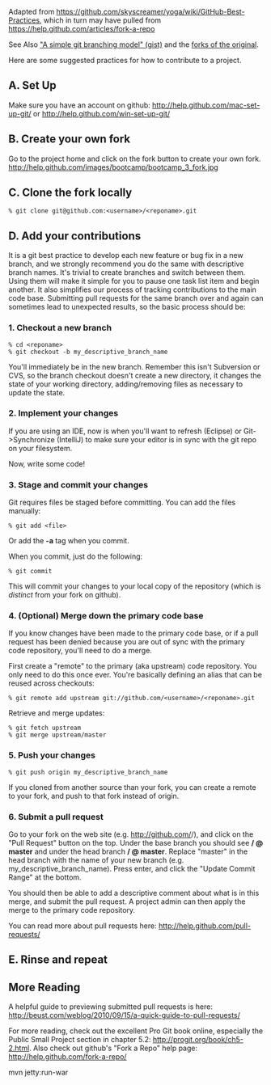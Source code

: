 Adapted from https://github.com/skyscreamer/yoga/wiki/GitHub-Best-Practices, which in turn may have pulled from https://help.github.com/articles/fork-a-repo

See Also ["A simple git branching model" (gist)](https://gist.github.com/MichaelPaulukonis/55333b48042270c0106b) and the [forks of the original](https://gist.github.com/jbenet/ee6c9ac48068889b0912/forks).


Here are some suggested practices for how to contribute to a project.

## A. Set Up
Make sure you have an account on github: http://help.github.com/mac-set-up-git/ or http://help.github.com/win-set-up-git/

## B. Create your own fork
Go to the project home and click on the fork button to create your own fork.
http://help.github.com/images/bootcamp/bootcamp_3_fork.jpg

## C. Clone the fork locally
    % git clone git@github.com:<username>/<reponame>.git

## D. Add your contributions
It is a git best practice to develop each new feature or bug fix in a new branch, and we strongly recommend you do the same with descriptive branch names.  It's trivial to create branches and switch between them.  Using them will make it simple for you to pause one task list item and begin another.  It also simplifies our process of tracking contributions to the main code base.  Submitting pull requests for the same branch over and again can sometimes lead to unexpected results, so the basic process should be:

### 1. Checkout a new branch
    % cd <reponame>
    % git checkout -b my_descriptive_branch_name

You'll immediately be in the new branch.  Remember this isn't Subversion or CVS, so the branch checkout doesn't create a new directory, it changes the state of your working directory, adding/removing files as necessary to update the state.

### 2. Implement your changes
If you are using an IDE, now is when you'll want to refresh (Eclipse) or Git->Synchronize (IntelliJ) to make sure your editor is in sync with the git repo on your filesystem.

Now, write some code!

### 3. Stage and commit your changes
Git requires files be staged before committing.  You can add the files manually:

    % git add <file>

Or add the **-a** tag when you commit.

When you commit, just do the following:

    % git commit

This will commit your changes to your local copy of the repository (which is _distinct_ from your fork on github).

### 4. (Optional) Merge down the primary code base

If you know changes have been made to the primary code base, or if a pull request has been denied because you are out of sync with the primary code repository, you'll need to do a merge.

First create a "remote" to the primary (aka upstream) code repository.  You only need to do this once ever.  You're basically defining an alias that can be reused across checkouts:

    % git remote add upstream git://github.com/<username>/<reponame>.git

Retrieve and merge updates:

    % git fetch upstream
    % git merge upstream/master

### 5. Push your changes

    % git push origin my_descriptive_branch_name

If you cloned from another source than your fork, you can create a remote to your fork, and push to that fork instead of origin.

### 6. Submit a pull request

Go to your fork on the web site (e.g. http://github.com/<username>/<reponame>), and click on the "Pull Request" button on the top.  Under the base branch you should see **<username>/<reponame> @ master** and under the head branch **_<username>_/<reponame> @ master**.  Replace "master" in the head branch with the name of your new branch (e.g. my_descriptive_branch_name).  Press enter, and click the "Update Commit Range" at the bottom.

You should then be able to add a descriptive comment about what is in this merge, and submit the pull request.  A project admin can then apply the merge to the primary code repository.

You can read more about pull requests here: http://help.github.com/pull-requests/

## E. Rinse and repeat

## More Reading

A helpful guide to previewing submitted pull requests is here: http://beust.com/weblog/2010/09/15/a-quick-guide-to-pull-requests/

For more reading, check out the excellent Pro Git book online, especially the Public Small Project section in chapter 5.2: http://progit.org/book/ch5-2.html.  Also check out github's "Fork a Repo" help page: http://help.github.com/fork-a-repo/

mvn jetty:run-war
